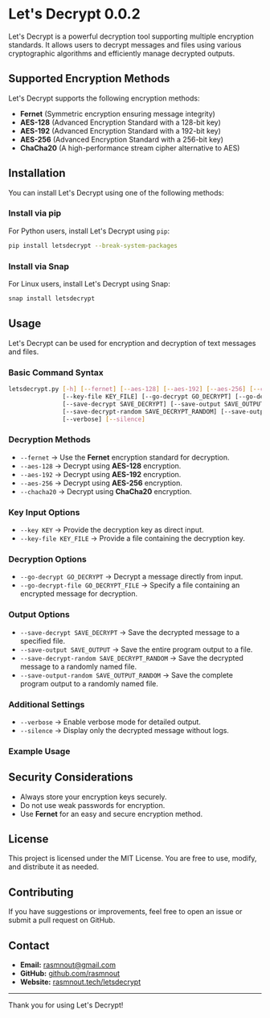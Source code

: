 # Let's Decrypt 0.0.2

Let's Decrypt is a powerful decryption tool supporting multiple encryption standards. It allows users to decrypt messages and files using various cryptographic algorithms and efficiently manage decrypted outputs.

## Supported Encryption Methods

Let's Decrypt supports the following encryption methods:

- **Fernet** (Symmetric encryption ensuring message integrity)
- **AES-128** (Advanced Encryption Standard with a 128-bit key)
- **AES-192** (Advanced Encryption Standard with a 192-bit key)
- **AES-256** (Advanced Encryption Standard with a 256-bit key)
- **ChaCha20** (A high-performance stream cipher alternative to AES)

## Installation

You can install Let's Decrypt using one of the following methods:

### Install via pip

For Python users, install Let's Decrypt using `pip`:

```sh
pip install letsdecrypt --break-system-packages
```

### Install via Snap

For Linux users, install Let's Decrypt using Snap:

```sh
snap install letsdecrypt
```

## Usage

Let's Decrypt can be used for encryption and decryption of text messages and files.

### Basic Command Syntax

```sh
letsdecrypt.py [-h] [--fernet] [--aes-128] [--aes-192] [--aes-256] [--chacha20] [--key KEY]
               [--key-file KEY_FILE] [--go-decrypt GO_DECRYPT] [--go-decrypt-file GO_DECRYPT_FILE]
               [--save-decrypt SAVE_DECRYPT] [--save-output SAVE_OUTPUT]
               [--save-decrypt-random SAVE_DECRYPT_RANDOM] [--save-output-random SAVE_OUTPUT_RANDOM]
               [--verbose] [--silence]
```

### Decryption Methods

- `--fernet` → Use the **Fernet** encryption standard for decryption.
- `--aes-128` → Decrypt using **AES-128** encryption.
- `--aes-192` → Decrypt using **AES-192** encryption.
- `--aes-256` → Decrypt using **AES-256** encryption.
- `--chacha20` → Decrypt using **ChaCha20** encryption.

### Key Input Options

- `--key KEY` → Provide the decryption key as direct input.
- `--key-file KEY_FILE` → Provide a file containing the decryption key.

### Decryption Options

- `--go-decrypt GO_DECRYPT` → Decrypt a message directly from input.
- `--go-decrypt-file GO_DECRYPT_FILE` → Specify a file containing an encrypted message for decryption.

### Output Options

- `--save-decrypt SAVE_DECRYPT` → Save the decrypted message to a specified file.
- `--save-output SAVE_OUTPUT` → Save the entire program output to a file.
- `--save-decrypt-random SAVE_DECRYPT_RANDOM` → Save the decrypted message to a randomly named file.
- `--save-output-random SAVE_OUTPUT_RANDOM` → Save the complete program output to a randomly named file.

### Additional Settings

- `--verbose` → Enable verbose mode for detailed output.
- `--silence` → Display only the decrypted message without logs.

### Example Usage
## Security Considerations

- Always store your encryption keys securely.
- Do not use weak passwords for encryption.
- Use **Fernet** for an easy and secure encryption method.

## License

This project is licensed under the MIT License. You are free to use, modify, and distribute it as needed.

## Contributing

If you have suggestions or improvements, feel free to open an issue or submit a pull request on GitHub.

## Contact

- **Email:** rasmnout@gmail.com
- **GitHub:** [github.com/rasmnout](https://github.com/rasmnout)
- **Website:** [rasmnout.tech/letsdecrypt](https://rasmnout.tech/letsdecrypt)

---
Thank you for using Let's Decrypt!


